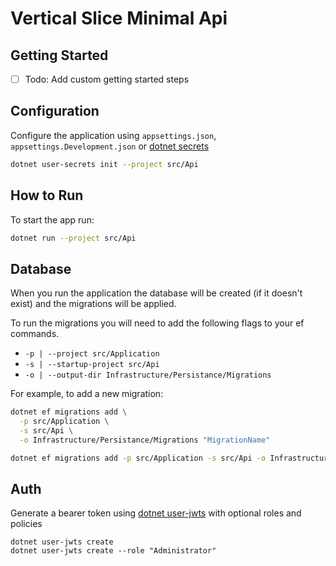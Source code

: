 # Vertical Slice Minimal Api

## Getting Started

* [ ] Todo: Add custom getting started steps

## Configuration

Configure the application using `appsettings.json`, `appsettings.Development.json` or [dotnet secrets](https://learn.microsoft.com/en-us/aspnet/core/security/app-secrets?view=aspnetcore-7.0&tabs=windows)

```sh
dotnet user-secrets init --project src/Api
```

## How to Run

To start the app run:

```sh
dotnet run --project src/Api
```

## Database

When you run the application the database will be created (if it doesn't exist) and the migrations will be applied.

To run the migrations you will need to add the following flags to your ef commands.

* `-p | --project src/Application`
* `-s | --startup-project src/Api`
* `-o | --output-dir Infrastructure/Persistance/Migrations`

For example, to add a new migration:

```sh
dotnet ef migrations add \
  -p src/Application \
  -s src/Api \
  -o Infrastructure/Persistance/Migrations "MigrationName"
```

```sh
dotnet ef migrations add -p src/Application -s src/Api -o Infrastructure/Persistance/Migrations "MigrationName"
```


## Auth

Generate a bearer token using [dotnet user-jwts](https://learn.microsoft.com/en-us/aspnet/core/security/authentication/jwt-authn?view=aspnetcore-7.0&tabs=windows) with optional roles and policies

```
dotnet user-jwts create
dotnet user-jwts create --role "Administrator"
```
